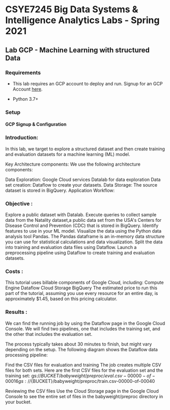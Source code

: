 # CSYE7245 Big Data Systems & Intelligence Analytics Labs - Spring 2021
## Lab GCP - Machine Learning with structured Data 


### Requirements

- This lab requires an GCP account to deploy and run. Signup for an GCP Account [here](https://cloud.google.com/?utm_source=google&utm_medium=cpc&utm_campaign=na-US-all-en-dr-bkws-all-all-trial-e-dr-1009892&utm_content=text-ad-none-any-DEV_c-CRE_491414383178-ADGP_Desk%20%7C%20BKWS%20-%20EXA%20%7C%20Txt%20~%20GCP%20~%20General_GCP-KWID_43700060017842318-kwd-527294293847&utm_term=KW_gcp%20account-ST_gcp%20account&gclid=Cj0KCQiAst2BBhDJARIsAGo2ldVk32gUHT8-jJgqiXElutyio2mSVM3nnaYCoqOjU6AIHFq-ZWaonrYaAsU0EALw_wcB).

- Python 3.7+


### Setup

#### GCP Signup & Configuration 

### Introduction: 
In this lab, we target to explore a structured dataset and then create training and evaluation datasets for a machine learning (ML) model. 

Key Architecture components:
We use the following architecture components: 

Data Exploration:  Google Cloud services Datalab for data exploration 
Data set creation:  Dataflow to create your datasets.
Data Storage: The source dataset is stored in BigQuery.
Application Workflow:


### Objective : 
Explore a public dataset with Datalab.
Execute queries to collect sample data from the Natality dataset,a public data set from the USA's Centers for Disease Control and Prevention (CDC) that is stored in BigQuery.
Identify features to use in your ML model.
Visualize the data using the Python data analysis tool Pandas. The Pandas dataframe is an in-memory data structure you can use for statistical calculations and data visualization.
Split the data into training and evaluation data files using Dataflow.
Launch a preprocessing pipeline using Dataflow to create training and evaluation datasets.
 
### Costs :
This tutorial uses billable components of Google Cloud, including:
Compute Engine
Dataflow
Cloud Storage
BigQuery
The estimated price to run this part of the tutorial, assuming you use every resource for an entire day, is approximately $1.45, based on this pricing calculator.



### Results : 
We can find the running job by using the Dataflow page in the Google Cloud Console.
We will find two pipelines, one that includes the training set, and the other that includes the evaluation set. 

The process typically takes about 30 minutes to finish, but might vary depending on the setup.
The following diagram shows the Dataflow data processing pipeline:


Find the CSV files for evaluation and training
The job creates multiple CSV files for both sets. Here are the first CSV files for the evaluation set and the training set:
gs://${BUCKET}/babyweight/preproc/eval.csv-00000-of-00016
gs://${BUCKET}/babyweight/preproc/train.csv-00000-of-00040

Reviewing the CSV files
Use the Cloud Storage page in the Google Cloud Console to see the entire set of files in the babyweight/preproc directory in your bucket.






